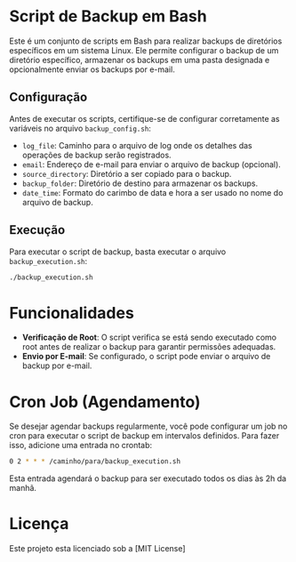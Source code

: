# Script de Backup em Bash

Este é um conjunto de scripts em Bash para realizar backups de diretórios específicos em um sistema Linux. Ele permite configurar o backup de um diretório específico, armazenar os backups em uma pasta designada e opcionalmente enviar os backups por e-mail.

## Configuração

Antes de executar os scripts, certifique-se de configurar corretamente as variáveis no arquivo `backup_config.sh`:

- `log_file`: Caminho para o arquivo de log onde os detalhes das operações de backup serão registrados.
- `email`: Endereço de e-mail para enviar o arquivo de backup (opcional).
- `source_directory`: Diretório a ser copiado para o backup.
- `backup_folder`: Diretório de destino para armazenar os backups.
- `date_time`: Formato do carimbo de data e hora a ser usado no nome do arquivo de backup.

## Execução

Para executar o script de backup, basta executar o arquivo `backup_execution.sh`:

```bash
./backup_execution.sh
```

# Funcionalidades

- **Verificação de Root**: O script verifica se está sendo executado como root antes de realizar o backup para garantir permissões adequadas.
- **Envio por E-mail**: Se configurado, o script pode enviar o arquivo de backup por e-mail.

# Cron Job (Agendamento)

Se desejar agendar backups regularmente, você pode configurar um job no cron para executar o script de backup em intervalos definidos. Para fazer isso, adicione uma entrada no crontab:

```bash
0 2 * * * /caminho/para/backup_execution.sh
```

Esta entrada agendará o backup para ser executado todos os dias às 2h da manhã.

# Licença 

Este projeto esta licenciado sob a [MIT License]
